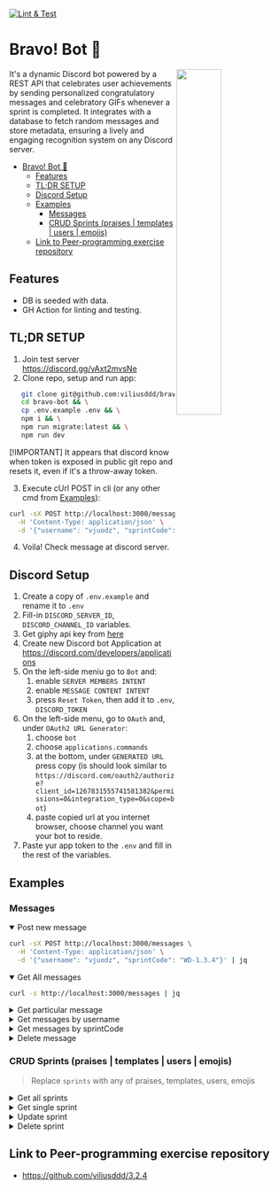[![Lint & Test](https://github.com/viliusddd/bravo-bot/actions/workflows/deploy.yaml/badge.svg)](https://github.com/viliusddd/bravo-bot/actions/workflows/deploy.yaml)

# Bravo! Bot 🎉

<img align=right src="src/assets/discord-message.gif" width="40%"/>

It's a dynamic Discord bot powered by a REST API that celebrates user achievements by sending personalized congratulatory messages and celebratory GIFs whenever a sprint is completed. It integrates with a database to fetch random messages and store metadata, ensuring a lively and engaging recognition system on any Discord server.

- [Bravo! Bot 🎉](#bravo-bot-)
  - [Features](#features)
  - [TL;DR SETUP](#tldr-setup)
  - [Discord Setup](#discord-setup)
  - [Examples](#examples)
    - [Messages](#messages)
    - [CRUD Sprints (praises | templates | users | emojis)](#crud-sprints-praises--templates--users--emojis)
  - [Link to Peer-programming exercise repository](#link-to-peer-programming-exercise-repository)

## Features

- DB is seeded with data.
- GH Action for linting and testing.

## TL;DR SETUP

1. Join test server https://discord.gg/vAxt2mvsNe
2. Clone repo, setup and run app:

```sh
   git clone git@github.com:viliusddd/bravo-bot.git && \
   cd bravo-bot && \
   cp .env.example .env && \
   npm i && \
   npm run migrate:latest && \
   npm run dev
```

[!IMPORTANT] It appears that discord know when token is exposed in public git repo and resets it, even if it's a throw-away token.

3. Execute cUrl POST in cli (or any other cmd from [Examples](#examples)):

```sh
curl -sX POST http://localhost:3000/messages \
  -H 'Content-Type: application/json' \
  -d '{"username": "vjuodz", "sprintCode": "WD-1.3.4"}' | jq
```

4. Voila! Check message at discord server.

## Discord Setup

1.  Create a copy of `.env.example` and rename it to `.env`
2.  Fill-in `DISCORD_SERVER_ID`, `DISCORD_CHANNEL_ID` variables.
3.  Get giphy api key from [here](https://developers.giphy.com/dashboard/?create=true)
4.  Create new Discord bot Application at https://discord.com/developers/applications
5.  On the left-side meniu go to `Bot` and:
    1.  enable `SERVER MEMBERS INTENT`
    2.  enable `MESSAGE CONTENT INTENT`
    3.  press `Reset Token`, then add it to `.env`, `DISCORD_TOKEN`
6.  On the left-side menu, go to `OAuth` and, under `OAuth2 URL Generator`:
    1.  choose `bot`
    2.  choose `applications.commands`
    3.  at the bottom, under `GENERATED URL` press copy (is should look similar to `https://discord.com/oauth2/authorize?client_id=1267831555741581382&permissions=0&integration_type=0&scope=bot`)
    4.  paste copied url at you internet browser, choose channel you want your bot to reside.
7.  Paste yur app token to the `.env` and fill in the rest of the variables.

## Examples

### Messages

<details open>

<summary>Post new message</summary>

```sh
curl -sX POST http://localhost:3000/messages \
  -H 'Content-Type: application/json' \
  -d '{"username": "vjuodz", "sprintCode": "WD-1.3.4"}' | jq
```

</details>

<details open>

<summary>Get All messages</summary>

```sh
curl -s http://localhost:3000/messages | jq
```

</details>

<details>

<summary>Get particular message</summary>

```sh
curl -s http://localhost:3000/messages/1 | jq
```

</details>

<details>

<summary>Get messages by username</summary>

```sh
curl -s http://localhost:3000/messages?username=vjuodz | jq
```

</details>

<details>

<summary>Get messages by sprintCode</summary>

```sh
curl -s http://localhost:3000/messages?sprintCode=WD-1.2.5 | jq
```

</details>

<details>

<summary>Delete message</summary>

```sh
curl -sX DELETE http://localhost:3000/messages/1 | jq
```

</details>

### CRUD Sprints (praises | templates | users | emojis)

> Replace `sprints` with any of praises, templates, users, emojis

<details>

<summary>Get all sprints</summary>

```sh
curl -s http://localhost:3000/sprints | jq
```

</details>

<details>

<summary>Get single sprint</summary>

```sh
curl -s http://localhost:3000/sprints/1 | jq
```

</details>

<details>

<summary>Update sprint</summary>

```sh
curl -sX PATCH http://localhost:3000/sprints/1 \
  -H 'Content-Type: application/json' \
  -d '{"sprintCode": "WD-1.2.9", "sprintTitle": "Foo"}' | jq
```

</details>

<details>

<summary>Delete sprint</summary>

```sh
curl -sX DELETE http://localhost:3000/sprints/1 | jq
```

</details>

## Link to Peer-programming exercise repository

- https://github.com/viliusddd/3.2.4
